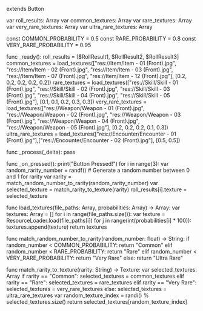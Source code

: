 extends Button

var roll_results: Array
var common_textures: Array
var rare_textures: Array
var very_rare_textures: Array
var ultra_rare_textures: Array

const COMMON_PROBABILITY = 0.5
const RARE_PROBABILITY = 0.8
const VERY_RARE_PROBABILITY = 0.95

func _ready():
	roll_results = [$RollResult1, $RollResult2, $RollResult3]
	common_textures = load_textures(["res://Item/Item - 01 (Front).jpg", "res://Item/Item - 02 (Front).jpg", 
		"res://Item/Item - 03 (Front).jpg", "res://Item/Item - 07 (Front).jpg", "res://Item/Item - 12 (Front).jpg"],
		[0.2, 0.2, 0.2, 0.2, 0.2])
	rare_textures = load_textures(["res://Skill/Skill - 01 (Front).jpg", "res://Skill/Skill - 02 (Front).jpg", 
		"res://Skill/Skill - 03 (Front).jpg", "res://Skill/Skill - 04 (Front).jpg", "res://Skill/Skill - 05 (Front).jpg"],
		[0.1, 0.1, 0.2, 0.3, 0.3])
	very_rare_textures = load_textures(["res://Weapon/Weapon - 01 (Front).jpg", "res://Weapon/Weapon - 02 (Front).jpg", 
		"res://Weapon/Weapon - 03 (Front).jpg", "res://Weapon/Weapon - 04 (Front).jpg", "res://Weapon/Weapon - 05 (Front).jpg"],
		[0.2, 0.2, 0.2, 0.1, 0.3])
	ultra_rare_textures = load_textures(["res://Encounter/Encounter - 01 (Front).jpg"],["res://Encounter/Encounter - 02 (Front).jpg"],
		[0.5, 0.5])

func _process(_delta):
	pass

func _on_pressed():
	print("Button Pressed!")
	for i in range(3):
		var random_rarity_number = randf()  # Generate a random number between 0 and 1 for rarity
		var rarity = match_random_number_to_rarity(random_rarity_number)
		var selected_texture = match_rarity_to_texture(rarity)
		roll_results[i].texture = selected_texture

func load_textures(file_paths: Array, probabilities: Array) -> Array:
	var textures: Array = []
	for i in range(file_paths.size()):
		var texture = ResourceLoader.load(file_paths[i])
		for j in range(int(probabilities[i] * 100)): 
			textures.append(texture)
	return textures

func match_random_number_to_rarity(random_number: float) -> String:
	if random_number < COMMON_PROBABILITY:
		return "Common"
	elif random_number < RARE_PROBABILITY:
		return "Rare"
	elif random_number < VERY_RARE_PROBABILITY:
		return "Very Rare"
	else:
		return "Ultra Rare"

func match_rarity_to_texture(rarity: String) -> Texture:
	var selected_textures: Array
	if rarity == "Common":
		selected_textures = common_textures
	elif rarity == "Rare":
		selected_textures = rare_textures
	elif rarity == "Very Rare":
		selected_textures = very_rare_textures
	else:
		selected_textures = ultra_rare_textures
	var random_texture_index = randi() % selected_textures.size()
	return selected_textures[random_texture_index]
